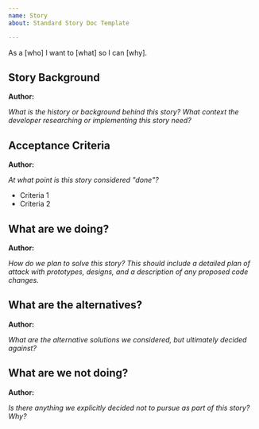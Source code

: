 ```yaml
---
name: Story
about: Standard Story Doc Template

---
```


As a [who] I want to [what] so I can [why].

## Story Background
**Author:**

*What is the history or background behind this story?  What context the developer researching or implementing this story need?*

## Acceptance Criteria
**Author:**

*At what point is this story considered "done"?*

- Criteria 1
- Criteria 2

## What are we doing?
**Author:**

*How do we plan to solve this story? This should include a detailed plan of attack with prototypes, designs, and a description of any proposed code changes.*

## What are the alternatives?
**Author:**

*What are the alternative solutions we considered, but ultimately decided against?*

## What are we not doing?
**Author:**

*Is there anything we explicitly decided not to pursue as part of this story?  Why?*
